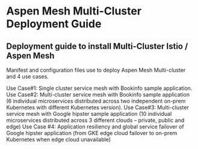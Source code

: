 # Aspen Mesh Multi-Cluster Deployment Guide
## Deployment guide to install Multi-Cluster Istio / Aspen Mesh

Manifest and configuration files use to deploy Aspen Mesh Multi-cluster and 4 use cases.

Use Case#1: Single cluster service mesh with Bookinfo sample application.
Use Case#2: Multi-cluster service mesh with Bookinfo sample application (6 individual microservices distributed across two independent on-prem Kubernetes with different Kubernetes version).
Use Case#3: Multi-cluster service mesh with Google hipster sample application (10 individual microservices distributed across 3 different clouds – private, public and edge)
Use Case #4: Application resiliency and global service failover of Google hipster application (from GKE edge cloud failover to on-prem Kubernetes when edge cloud unavailable)
